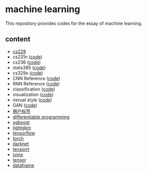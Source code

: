 # machine learning

This repository provides codes for the essay of machine learning.

## content

- [cs229](./cs229)
- cs231n ([code](https://github.com/gaoxinge/machine-learning/tree/master/cs231n))
- cs236 ([code](https://github.com/gaoxinge/machine-learning/tree/master/cs236))
- stats385 ([code](https://github.com/gaoxinge/machine-learning/tree/master/stats385))
- cs329s ([code](https://github.com/gaoxinge/machine-learning/tree/master/cs329s))
- CNN Reference ([code](https://github.com/gaoxinge/machine-learning/tree/master/CNN%20Reference))
- RNN Reference ([code](https://github.com/gaoxinge/machine-learning/tree/master/RNN%20Reference))
- classification ([code](https://github.com/gaoxinge/machine-learning/tree/master/classification))
- visualization ([code](https://github.com/gaoxinge/machine-learning/tree/master/visualization))
- nerual style ([code](https://github.com/gaoxinge/machine-learning/tree/master/neural%20style))
- GAN ([code](https://github.com/gaoxinge/machine-learning/tree/master/GAN))
- [用户标签](./用户标签)
- [differentiable programming](./differentiable%20programming)
- [xgboost](./xgboost)
- [lightgbm](./lightgbm)
- [tensorflow](./tensorflow)
- [torch](./torch)
- [darknet](./darknet)
- [tensorrt](./tensorrt)
- [onnx](./onnx)
- [tensor](./tensor)
- [dataframe](./dataframe)
